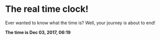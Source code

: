 # The real time clock!

Ever wanted to know what the time is? Well, your journey is about to end!

**The time is Dec 03, 2017, 06:19**
